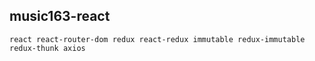 ## music163-react

`react react-router-dom redux react-redux immutable redux-immutable redux-thunk axios`